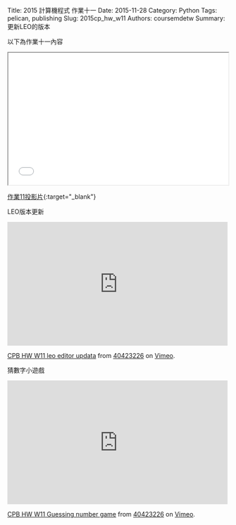 Title: 2015 計算機程式 作業十一
Date: 2015-11-28
Category: Python
Tags: pelican, publishing
Slug: 2015cp_hw_w11
Authors: coursemdetw
Summary: 更新LEO的版本

以下為作業十一內容

<iframe src="40423226_cp_w11_p.html" width="500" height="300"></iframe>

[作業11投影片](40423226_cp_w11_p.html){:target="_blank"}

LEO版本更新

<iframe src="https://player.vimeo.com/video/148886274" width="500" height="281" frameborder="0" webkitallowfullscreen mozallowfullscreen allowfullscreen></iframe> <p><a href="https://vimeo.com/148886274">CPB HW W11 leo editor updata</a> from <a href="https://vimeo.com/user46807821">40423226</a> on <a href="https://vimeo.com">Vimeo</a>.</p>

猜數字小遊戲

<iframe src="https://player.vimeo.com/video/148887313" width="500" height="281" frameborder="0" webkitallowfullscreen mozallowfullscreen allowfullscreen></iframe> <p><a href="https://vimeo.com/148887313">CPB HW W11 Guessing number game</a> from <a href="https://vimeo.com/user46807821">40423226</a> on <a href="https://vimeo.com">Vimeo</a>.</p>